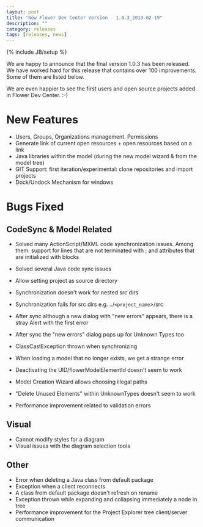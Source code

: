 ```yaml
---
layout: post
title: "New Flower Dev Center Version - 1.0.3_2013-02-19"
description: ""
category: releases
tags: [releases, news]
---
```

{% include JB/setup %}



We are happy to announce that the final version 1.0.3 has been released. We have worked hard for this release that contains over 100 improvements. Some of them are listed below.

We are even happier to see the first users and open source projects added in Flower Dev Center. :-)

# New Features

* Users, Groups, Organizations management. Permissions
* Generate link of current open resources + open resources based on a link
* Java libraries within the model (during the new model wizard & from the model tree)
* GIT Support: first iteration/experimental: clone repositories and import projects
* Dock/Undock Mechanism for windows

# Bugs Fixed
## CodeSync & Model Related

* Solved many ActionScript/MXML code synchronization issues. Among them: support for lines that are not terminated with ; and attributes that are initialized with blocks
* Solved several Java code sync issues
* Allow setting project as source directory
* Synchronization doesn't work for nested src dirs
* Synchronization fails for src dirs e.g. ../`<project_name`>/src
* After sync although a new dialog with "new errors" appears, there is a stray Alert with the first error
* After sync the "new errors" dialog pops up for Unknown Types too
* ClassCastException thrown when synchronizing
* When loading a model that no longer exists, we get a strange error
* Deactivating the UID/flowerModelElementId doesn't seem to work
* Model Creation Wizard allows choosing illegal paths 

* "Delete Unused Elements" within UnknownTypes doesn't seem to work
* Performance improvement related to validation errors

## Visual

* Cannot modify styles for a diagram
* Visual issues with the diagram selection tools

## Other

* Error when deleting a Java class from default package
* Exception when a client reconnects
* A class from default package doesn't refresh on rename
* Exception thrown while expanding and collapsing immediately a node in tree
* Performance improvement for the Project Explorer tree client/server communication


